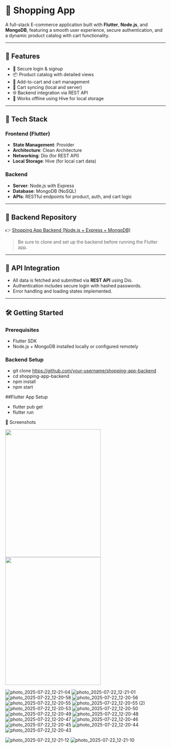 # 🛒 Shopping App

A full-stack E-commerce application built with **Flutter**, **Node.js**, and **MongoDB**, featuring a smooth user experience, secure authentication, and a dynamic product catalog with cart functionality.


---

## 🚀 Features

- 🔐 Secure login & signup
- 📦 Product catalog with detailed views
- 🛒 Add-to-cart and cart management
- 🔄 Cart syncing (local and server)
- 🌐 Backend integration via REST API
- 📡 Works offline using Hive for local storage

---

## 🧱 Tech Stack

### Frontend (Flutter)
- **State Management**: Provider
- **Architecture**: Clean Architecture
- **Networking**: Dio (for REST API)
- **Local Storage**: Hive (for local cart data)

### Backend
- **Server**: Node.js with Express
- **Database**: MongoDB (NoSQL)
- **APIs**: RESTful endpoints for product, auth, and cart logic

---

## 🔗 Backend Repository

👉 [Shopping App Backend (Node.js + Express + MongoDB)](https://github.com/muhammednashat/server_shopping_app)

> Be sure to clone and set up the backend before running the Flutter app.

---

## 🔌 API Integration

- All data is fetched and submitted via **REST API** using Dio.
- Authentication includes secure login with hashed passwords.
- Error handling and loading states implemented.

---

## 🛠️ Getting Started

### Prerequisites
- Flutter SDK
- Node.js + MongoDB installed locally or configured remotely

### Backend Setup
- git clone https://github.com/your-username/shopping-app-backend
- cd shopping-app-backend
- npm install
- npm start

##Flutter App Setup
- flutter pub get
- flutter run

📸 Screenshots

  <img src="https://github.com/user-attachments/assets/b6dc8d06-cc0f-4bf8-8d3a-43faa37573a2"  width="300" height="400"/>
  <img src="https://github.com/user-attachments/assets/23ae105b-a4f3-4176-bb44-fc90fa67e98b"  width="300" height="400"/>
  
  

![photo_2025-07-22_12-21-04](https://github.com/user-attachments/assets/a1c6f406-0d84-4321-b9e9-336e98576eb7)
![photo_2025-07-22_12-21-01](https://github.com/user-attachments/assets/98b1ee3e-29d2-4745-a0be-08d3973cbbdb)
![photo_2025-07-22_12-20-58](https://github.com/user-attachments/assets/50c3ad6f-eb7b-45f6-b1ad-7e7d3859d96e)
![photo_2025-07-22_12-20-56](https://github.com/user-attachments/assets/b638ddaa-47ca-4909-b0c5-af18912ad4f4)
![photo_2025-07-22_12-20-55](https://github.com/user-attachments/assets/896f2446-ad01-430d-8476-5a3b518bf726)
![photo_2025-07-22_12-20-55 (2)](https://github.com/user-attachments/assets/88483d66-445c-40f1-a295-035f245e62c6)
![photo_2025-07-22_12-20-53](https://github.com/user-attachments/assets/9ca679ab-07fc-4418-85ab-1f84e513ad32)
![photo_2025-07-22_12-20-50](https://github.com/user-attachments/assets/7a3d6145-a13e-48fa-87ec-dd4ba6ebae4a)
![photo_2025-07-22_12-20-49](https://github.com/user-attachments/assets/3e757fa5-99f0-44ef-899b-a869bb54d549)
![photo_2025-07-22_12-20-48](https://github.com/user-attachments/assets/1f70aca3-d13d-4e36-9ff6-c277c672db0b)
![photo_2025-07-22_12-20-47](https://github.com/user-attachments/assets/51eefa37-8efe-400a-bc8b-d22e5dc3cdad)
![photo_2025-07-22_12-20-46](https://github.com/user-attachments/assets/8fd2e8bc-1b5b-4e12-867b-521ef56f67f2)
![photo_2025-07-22_12-20-45](https://github.com/user-attachments/assets/cfbaa245-f6b9-430e-8b55-361b81982b06)
![photo_2025-07-22_12-20-44](https://github.com/user-attachments/assets/66b65d90-359c-4d27-a215-2dfa6f558b07)
![photo_2025-07-22_12-20-43](https://github.com/user-attachments/assets/de17d8c4-d1fd-4e11-afc9-76ff92837ae9)

![photo_2025-07-22_12-21-12](https://github.com/user-attachments/assets/61168293-8d24-4dbc-b398-552d3d5916bb)
![photo_2025-07-22_12-21-10](https://github.com/user-attachments/assets/8e2e5f91-19ce-4a37-805e-25754bb3c74e)


 

 
  
